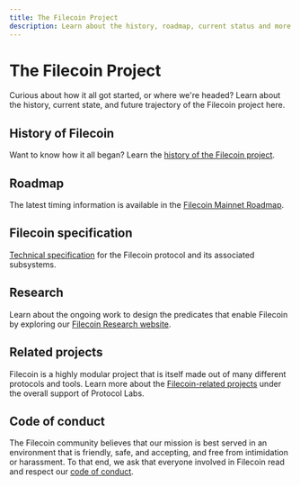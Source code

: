 ```yaml
---
title: The Filecoin Project
description: Learn about the history, roadmap, current status and more for Filecoin
---
```

# The Filecoin Project

Curious about how it all got started, or where we're headed? Learn about the history, current state, and future trajectory of the Filecoin project here.

## History of Filecoin

Want to know how it all began? Learn the [history of the Filecoin project](/project/history/).

## Roadmap

The latest timing information is available in the [Filecoin Mainnet Roadmap](https://app.instagantt.com/shared/s/1152992274307505/latest).

## Filecoin specification

[Technical specification](https://github.com/filecoin-project/specs) for the Filecoin protocol and its associated subsystems.

## Research

Learn about the ongoing work to design the predicates that enable Filecoin by exploring our [Filecoin Research website](https://research.filecoin.io/).

## Related projects

Filecoin is a highly modular project that is itself made out of many different protocols and tools. Learn more about the [Filecoin-related projects](/project/related-projects/) under the overall support of Protocol Labs.

## Code of conduct

The Filecoin community believes that our mission is best served in an environment that is friendly, safe, and accepting, and free from intimidation or harassment. To that end, we ask that everyone involved in Filecoin read and respect our [code of conduct](https://github.com/filecoin-project/community/blob/master/CODE_OF_CONDUCT.md).
